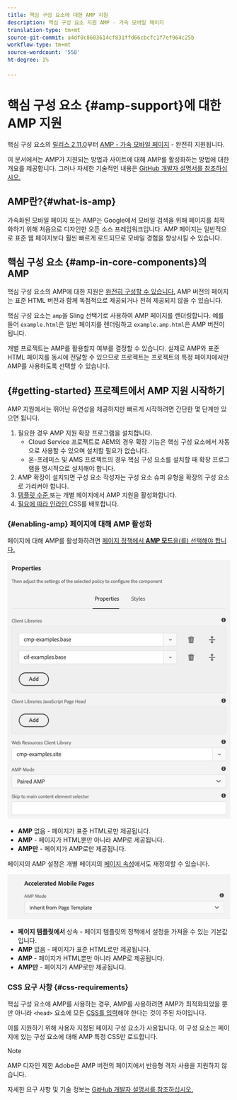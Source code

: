 ```yaml
---
title: 핵심 구성 요소에 대한 AMP 지원
description: 핵심 구성 요소 지원 AMP - 가속 모바일 페이지
translation-type: tm+mt
source-git-commit: a4df0c8603614cf831ffd66cbcfc1f7ef964c25b
workflow-type: tm+mt
source-wordcount: '558'
ht-degree: 1%

---
```



# 핵심 구성 요소 {#amp-support}에 대한 AMP 지원

핵심 구성 요소의 [릴리스 2.11.0](/help/versions.md)부터 [AMP - 가속 모바일 페이지](https://developers.google.com/amp) - 완전히 지원됩니다.

이 문서에서는 AMP가 지원되는 방법과 사이트에 대해 AMP를 활성화하는 방법에 대한 개요를 제공합니다. 그러나 자세한 기술적인 내용은 [GitHub 개발자 설명서를 참조하십시오.](https://github.com/adobe/aem-core-wcm-components/tree/master/extensions/amp)

## AMP란?{#what-is-amp}

가속화된 모바일 페이지 또는 AMP는 Google에서 모바일 검색을 위해 페이지를 최적화하기 위해 처음으로 디자인한 오픈 소스 프레임워크입니다. AMP 페이지는 일반적으로 표준 웹 페이지보다 훨씬 빠르게 로드되므로 모바일 경험을 향상시킬 수 있습니다.

## 핵심 구성 요소 {#amp-in-core-components}의 AMP

핵심 구성 요소의 AMP에 대한 지원은 [완전히 구성할 수 있습니다.](#enabling-amp) AMP 버전의 페이지는 표준 HTML 버전과 함께 독점적으로 제공되거나 전혀 제공되지 않을 수 있습니다.

핵심 구성 요소는 `amp`을 Sling 선택기로 사용하여 AMP 페이지를 렌더링합니다. 예를 들어 `example.html`은 일반 페이지를 렌더링하고 `example.amp.html`은 AMP 버전이 됩니다.

개별 프로젝트는 AMP를 활용할지 여부를 결정할 수 있습니다. 실제로 AMP와 표준 HTML 페이지를 동시에 전달할 수 있으므로 프로젝트는 프로젝트의 특정 페이지에서만 AMP를 사용하도록 선택할 수 있습니다.

## {#getting-started} 프로젝트에서 AMP 지원 시작하기

AMP 지원에서는 뛰어난 유연성을 제공하지만 빠르게 시작하려면 간단한 몇 단계만 있으면 됩니다.

1. 필요한 경우 AMP 지원 확장 프로그램을 설치합니다.
   * Cloud Service 프로젝트로 AEM의 경우 확장 기능은 핵심 구성 요소에서 자동으로 사용할 수 있으며 설치할 필요가 없습니다.
   * 온-프레미스 및 AMS 프로젝트의 경우 핵심 구성 요소를 설치할 때 확장 프로그램을 명시적으로 설치해야 합니다.
1. AMP 확장이 설치되면 구성 요소 작성자는 구성 요소 슈퍼 유형을 확장의 구성 요소로 가리켜야 합니다.
1. [템플릿 수준 ](#enabling-amp) 또는 개별 페이지에서 AMP 지원을 활성화합니다.
1. [필요에 따라 인라인 ](#css-requirements) CSS를 배포합니다.

### {#enabling-amp} 페이지에 대해 AMP 활성화

페이지에 대해 AMP를 활성화하려면 [페이지 정책에서 **AMP 모드**&#x200B;을(를) 선택해야 합니다.](https://docs.adobe.com/content/help/en/experience-manager-cloud-service/sites/authoring/features/templates.html#editing-a-template-page-policy-template-author-developer)

![AMP 페이지 정책 옵션](/help/assets/amp-policy.png)

* **AMP**  없음 - 페이지가 표준 HTML로만 제공됩니다.
* **AMP**  - 페이지가 HTML뿐만 아니라 AMP로 제공됩니다.
* **AMP만**  - 페이지가 AMP로만 제공됩니다.

페이지의 AMP 설정은 개별 페이지의 [페이지 속성](https://docs.adobe.com/content/help/ko-KR/experience-manager-cloud-service/sites/authoring/fundamentals/page-properties.html)에서도 재정의할 수 있습니다.

![AMP 페이지 속성](/help/assets/amp-page-properties.png)

* **페이지 템플릿에서**  상속 - 페이지 템플릿의 정책에서 설정을 가져올 수 있는 기본값입니다.
* **AMP**  없음 - 페이지가 표준 HTML로만 제공됩니다.
* **AMP**  - 페이지가 HTML뿐만 아니라 AMP로 제공됩니다.
* **AMP만**  - 페이지가 AMP로만 제공됩니다.

### CSS 요구 사항 {#css-requirements}

핵심 구성 요소에 AMP를 사용하는 경우, AMP를 사용하려면 AMP가 최적화되었을 뿐만 아니라 `<head>` 요소에 모든 [CSS를 입력](including-clientlibs.md#inlining)해야 한다는 것이 주된 차이입니다.

이를 지원하기 위해 사용자 지정된 페이지 구성 요소가 사용됩니다. 이 구성 요소는 페이지에 있는 구성 요소에 대해 AMP 특정 CSS만 로드합니다.

>[!NOTE]
>
>AMP 디자인 제한 Adobe은 AMP 버전의 페이지에서 반응형 격자 사용을 지원하지 않습니다.

자세한 요구 사항 및 기술 정보는 [GitHub 개발자 설명서를 참조하십시오.](https://github.com/adobe/aem-core-wcm-components/tree/master/extensions/amp)
